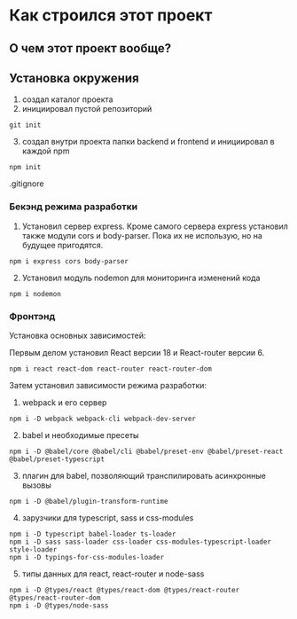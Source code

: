 # Как строился этот проект

## О чем этот проект вообще?

## Установка окружения

1. создал каталог проекта
2. инициировал пустой репозиторий

```
git init
```
3. создал внутри проекта папки backend и frontend и инициировал в каждой npm
```
npm init
```
.gitignore

### Бекэнд режима разработки

1. Установил сервер express.
Кроме самого сервера express установил также модули cors и body-parser. 
Пока их не использую, но на будущее пригодятся.
```
npm i express cors body-parser
```
2. Установил модуль nodemon для мониторинга изменений кода
```
npm i nodemon
```

### Фронтэнд

Установка основных зависимостей:

Первым делом установил React версии 18 и React-router версии 6.
```
npm i react react-dom react-router react-router-dom
```

Затем установил зависимости режима разработки:

1. webpack и его сервер
```
npm i -D webpack webpack-cli webpack-dev-server
```
2. babel и необходимые пресеты
```
npm i -D @babel/core @babel/cli @babel/preset-env @babel/preset-react @babel/preset-typescript
```
3. плагин для babel, позволяющий транспилировать асинхронные вызовы
```
npm i -D @babel/plugin-transform-runtime
```
4. зарузчики для typescript, sass и css-modules
```
npm i -D typescript babel-loader ts-loader
npm i -D sass sass-loader css-loader css-modules-typescript-loader style-loader
npm i -D typings-for-css-modules-loader 
```
5. типы данных для react, react-router и node-sass
```
npm i -D @types/react @types/react-dom @types/react-router @types/react-router-dom
npm i -D @types/node-sass
```


